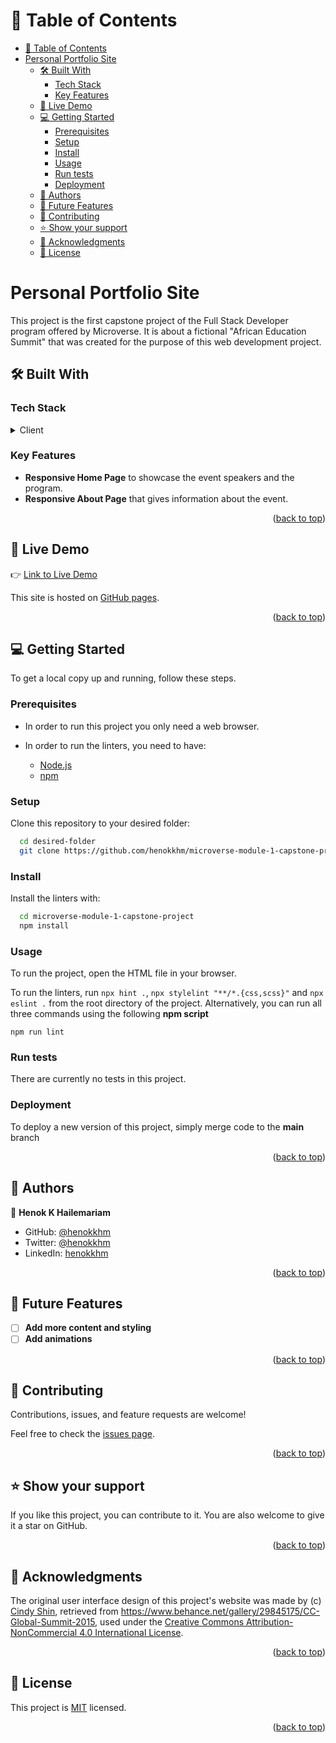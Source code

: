 <a name="readme-top"></a>

<!-- TABLE OF CONTENTS -->

# 📗 Table of Contents

- [📗 Table of Contents](#-table-of-contents)
- [Personal Portfolio Site ](#personal-portfolio-site-)
  - [🛠 Built With ](#-built-with-)
    - [Tech Stack ](#tech-stack-)
    - [Key Features ](#key-features-)
  - [🚀 Live Demo ](#-live-demo-)
  - [💻 Getting Started ](#-getting-started-)
    - [Prerequisites](#prerequisites)
    - [Setup](#setup)
    - [Install](#install)
    - [Usage](#usage)
    - [Run tests](#run-tests)
    - [Deployment](#deployment)
  - [👥 Authors ](#-authors-)
  - [🔭 Future Features ](#-future-features-)
  - [🤝 Contributing ](#-contributing-)
  - [⭐️ Show your support ](#️-show-your-support-)
  - [🙏 Acknowledgments ](#-acknowledgments-)
  - [📝 License ](#-license-)

<!-- PROJECT DESCRIPTION -->

# Personal Portfolio Site <a name="about-project"></a>

This project is the first capstone project of the Full Stack Developer program offered by Microverse. It is about a fictional "African Education Summit" that was created  for the purpose of this web development project.

## 🛠 Built With <a name="built-with"></a>

### Tech Stack <a name="tech-stack"></a>

<details>
  <summary>Client</summary>
  <ul>
    <li><a href="https://developer.mozilla.org/en-US/docs/Web/HTML">HTML</a></li>
    <li><a href="https://developer.mozilla.org/en-US/docs/Web/CSS">CSS</a></li>
    <li><a href="https://developer.mozilla.org/en-US/docs/Web/JavaScript">JavaScript</a></li>
  </ul>
</details>

</details>

<!-- Features -->

### Key Features <a name="key-features"></a>

- **Responsive Home Page** to showcase the event speakers and the program.
- **Responsive About Page** that gives information about the event.

<p align="right">(<a href="#readme-top">back to top</a>)</p>

<!-- LIVE DEMO -->

## 🚀 Live Demo <a name="live-demo"></a>

👉 [Link to Live Demo](https://henokkhm.github.io/microverse-module-1-capstone-project/)

This site is hosted on [GitHub pages](https://pages.github.com/).

<p align="right">(<a href="#readme-top">back to top</a>)</p>

<!-- GETTING STARTED -->

## 💻 Getting Started <a name="getting-started"></a>

To get a local copy up and running, follow these steps.

### Prerequisites

- In order to run this project you only need a web browser.

- In order to run the linters, you need to have:
  - <a href="https://nodejs.org/en/download">Node.js</a>
  - <a href="https://docs.npmjs.com/downloading-and-installing-node-js-and-npm">npm</a>

### Setup

Clone this repository to your desired folder:

```sh
  cd desired-folder
  git clone https://github.com/henokkhm/microverse-module-1-capstone-project.git
```

### Install

Install the linters with:

```sh
  cd microverse-module-1-capstone-project
  npm install
```

### Usage

To run the project, open the HTML file in your browser.

To run the linters, run `npx hint .`, `npx stylelint "**/*.{css,scss}"` and `npx eslint .` from the root directory of the project. Alternatively, you can run all three commands using the following **npm script**

```npm run lint```

### Run tests

There are currently no tests in this project.

### Deployment

To deploy a new version of this project, simply merge code to the **main** branch

<p align="right">(<a href="#readme-top">back to top</a>)</p>

<!-- AUTHORS -->

## 👥 Authors <a name="authors"></a>

👤 **Henok K Hailemariam**

- GitHub: [@henokkhm](https://github.com/henokkhm)
- Twitter: [@henokkhm](https://twitter.com/henokkhm)
- LinkedIn: [henokkhm](https://www.linkedin.com/in/henokkhm/)

<p align="right">(<a href="#readme-top">back to top</a>)</p>

<!-- FUTURE FEATURES -->

## 🔭 Future Features <a name="future-features"></a>

- [ ] **Add more content and styling**
- [ ] **Add animations**

<p align="right">(<a href="#readme-top">back to top</a>)</p>

<!-- CONTRIBUTING -->

## 🤝 Contributing <a name="contributing"></a>

Contributions, issues, and feature requests are welcome!

Feel free to check the [issues page](../../issues/).

<p align="right">(<a href="#readme-top">back to top</a>)</p>

<!-- SUPPORT -->

## ⭐️ Show your support <a name="support"></a>

If you like this project, you can contribute to it. You are also welcome to give it a star on GitHub.

<p align="right">(<a href="#readme-top">back to top</a>)</p>

<!-- ACKNOWLEDGEMENTS -->

## 🙏 Acknowledgments <a name="acknowledgements"></a>

The original user interface design of this project's website was made by (c) [Cindy Shin](https://www.behance.net/adagio07), retrieved from https://www.behance.net/gallery/29845175/CC-Global-Summit-2015, used under the [Creative Commons Attribution-NonCommercial 4.0 International License](https://creativecommons.org/licenses/by-nc/4.0/).

<p align="right">(<a href="#readme-top">back to top</a>)</p>

<!-- LICENSE -->

## 📝 License <a name="license"></a>

This project is [MIT](./LICENSE) licensed.

<p align="right">(<a href="#readme-top">back to top</a>)</p>
